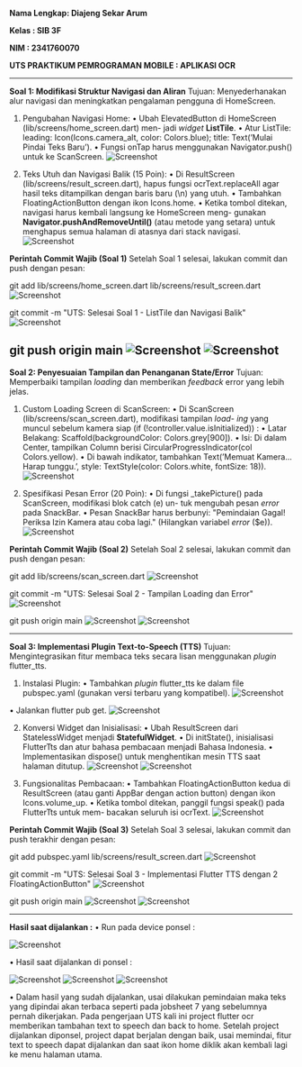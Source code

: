 **Nama Lengkap: Diajeng Sekar Arum**

**Kelas : SIB 3F**

**NIM : 2341760070**

**UTS PRAKTIKUM PEMROGRAMAN MOBILE : APLIKASI OCR**

---------------------------------------------------------------

**Soal 1:	Modifikasi Struktur Navigasi dan Aliran**
Tujuan: Menyederhanakan alur navigasi dan meningkatkan pengalaman pengguna di
HomeScreen.

1.	Pengubahan Navigasi Home:
•	Ubah ElevatedButton di HomeScreen (lib/screens/home_screen.dart) men- jadi *widget* **ListTile**.
•	Atur ListTile: leading: Icon(Icons.camera_alt, color:	Colors.blue); title: Text(’Mulai Pindai Teks Baru’).
•	Fungsi onTap harus menggunakan Navigator.push() untuk ke ScanScreen.
![Screenshot](images/soal1.1.png)


2.	Teks Utuh dan Navigasi Balik (15 Poin):
•	Di ResultScreen (lib/screens/result_screen.dart), hapus fungsi ocrText.replaceAll
agar hasil teks ditampilkan dengan baris baru (\n) yang utuh.
•	Tambahkan FloatingActionButton dengan ikon Icons.home.
•	Ketika tombol ditekan, navigasi harus kembali langsung ke HomeScreen meng- gunakan **Navigator.pushAndRemoveUntil()** (atau metode yang setara) untuk menghapus semua halaman di atasnya dari stack navigasi.
![Screenshot](images/soal1.2.png)


**Perintah Commit Wajib (Soal 1)**
Setelah Soal 1 selesai, lakukan commit dan push dengan pesan:

git add lib/screens/home_screen.dart lib/screens/result_screen.dart 
![Screenshot](images/perintah1.1.png)

git commit -m "UTS: Selesai Soal 1 - ListTile dan Navigasi Balik" 
![Screenshot](images/perintah1.2.png)

git push origin main
![Screenshot](images/perintah1.3.1.png)
![Screenshot](images/perintah1.3.2.png)
---------------------------------------------------------------

**Soal 2: Penyesuaian Tampilan dan Penanganan State/Error**
Tujuan: Memperbaiki tampilan *loading* dan memberikan *feedback* error yang lebih jelas.

1.	Custom Loading Screen di ScanScreen:
•	Di ScanScreen (lib/screens/scan_screen.dart), modifikasi tampilan *load- ing* yang muncul sebelum kamera siap (if (!controller.value.isInitialized)) :
•	Latar Belakang:	Scaffold(backgroundColor:	Colors.grey[900]).
•	Isi:	Di dalam Center, tampilkan Column berisi CircularProgressIndicator(col Colors.yellow).
•	Di bawah indikator, tambahkan Text(’Memuat Kamera...	Harap tunggu.’, style:	TextStyle(color:	Colors.white, fontSize:	18)).
![Screenshot](images/soal2.1.png)

2.	Spesifikasi Pesan Error (20 Poin):
•	Di fungsi _takePicture() pada ScanScreen, modifikasi blok catch (e) un- tuk mengubah pesan *error* pada SnackBar.
•	Pesan SnackBar harus berbunyi: "Pemindaian Gagal! Periksa Izin Kamera atau coba lagi." (Hilangkan variabel *error* ($e)).
![Screenshot](images/soal2.2.png)

**Perintah Commit Wajib (Soal 2)**
Setelah Soal 2 selesai, lakukan commit dan push dengan pesan:

git add lib/screens/scan_screen.dart 
![Screenshot](images/perintah2.1.png)

git commit -m "UTS: Selesai Soal 2 - Tampilan Loading dan Error"
![Screenshot](images/perintah2.2.png)

git push origin main
![Screenshot](images/perintah3.3.png)
![Screenshot](images/perintah3.3.1.png)

---------------------------------------------------------------

**Soal 3: Implementasi Plugin Text-to-Speech (TTS)**
Tujuan:  Mengintegrasikan fitur membaca teks secara lisan menggunakan *plugin* flutter_tts.

1.	Instalasi Plugin:
•	Tambahkan *plugin* flutter_tts ke dalam file pubspec.yaml (gunakan versi terbaru yang kompatibel).
![Screenshot](images/soal3.1.png)

•	Jalankan flutter pub get.
![Screenshot](images/soal3.1.1.png)

2.	Konversi Widget dan Inisialisasi:
•	Ubah ResultScreen dari StatelessWidget menjadi **StatefulWidget**.
•	Di initState(), inisialisasi FlutterTts dan atur bahasa pembacaan menjadi Bahasa Indonesia.
•	Implementasikan dispose() untuk menghentikan mesin TTS saat halaman ditutup.
![Screenshot](images/soal3.2.png)
![Screenshot](images/soal3.2.2.png)

3.	Fungsionalitas Pembacaan:
•	Tambahkan FloatingActionButton kedua di ResultScreen (atau ganti AppBar
dengan action button) dengan ikon Icons.volume_up.
•	Ketika tombol ditekan, panggil fungsi speak() pada FlutterTts untuk mem- bacakan seluruh isi ocrText.
![Screenshot](images/soal3.3.png)

**Perintah Commit Wajib (Soal 3)**
Setelah Soal 3 selesai, lakukan commit dan push terakhir dengan pesan:

git add pubspec.yaml lib/screens/result_screen.dart
![Screenshot](images/perintah3.1.png)

git commit -m "UTS: Selesai Soal 3 - Implementasi Flutter TTS dengan 2 FloatingActionButton"
![Screenshot](images/perintah3.2.png)

git push origin main
![Screenshot](images/perintah3.3.png)
![Screenshot](images/perintah3.3.1.png)

---------------------------------------------------------------

**Hasil saat dijalankan :**
•	Run pada device ponsel :

![Screenshot](images/hasil1.png)

•   Hasil saat dijalankan di ponsel :

![Screenshot](images/hasil2.png)
![Screenshot](images/hasil3.png)
![Screenshot](images/hasil4.png)

•	Dalam hasil yang sudah dijalankan, usai dilakukan pemindaian maka teks yang dipindai akan terbaca seperti pada jobsheet 7 yang sebelumnya pernah dikerjakan. Pada pengerjaan UTS kali ini project flutter ocr memberikan tambahan text to speech dan back to home. Setelah project dijalankan diponsel, project dapat berjalan dengan baik, usai memindai, fitur text to speech dapat dijalankan dan saat ikon home diklik akan kembali lagi ke menu halaman utama. 


